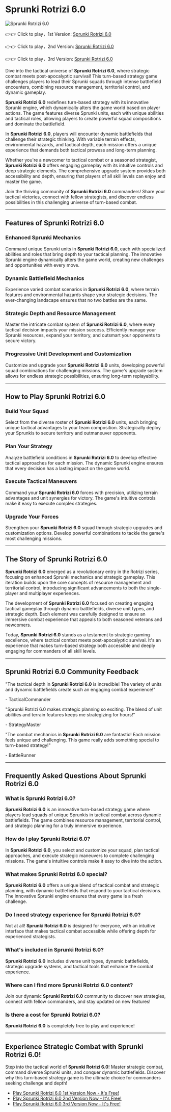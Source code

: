 # Sprunki Rotrizi 6.0

![Sprunki Rotrizi 6.0](https://raw.githubusercontent.com/sprunkiscrunkly/sprunki-rotrizi-6-0/refs/heads/main/sprunki-rotrizi-6-0.png "Sprunki Rotrizi 6.0")

👉👉 Click to play，1st Version: [Sprunki Rotrizi 6.0](https://sprunksters.com/sprunki-rotrizi-6-0/ "Sprunki Rotrizi 6.0")

👉👉 Click to play，2nd Version: [Sprunki Rotrizi 6.0](https://sprunkiscrunkly.com/sprunki-rotrizi-6-0/ "Sprunki Rotrizi 6.0")

👉👉 Click to play，3rd Version: [Sprunki Rotrizi 6.0](https://sprunkipyramixed.com/sprunki-rotrizi-6-0/ "Sprunki Rotrizi 6.0")

Dive into the tactical universe of **Sprunki Rotrizi 6.0**, where strategic combat meets post-apocalyptic survival! This turn-based strategy game challenges players to lead their Sprunki squads through intense battlefield encounters, combining resource management, territorial control, and dynamic gameplay.

**Sprunki Rotrizi 6.0** redefines turn-based strategy with its innovative Sprunki engine, which dynamically alters the game world based on player actions. The game features diverse Sprunki units, each with unique abilities and tactical roles, allowing players to create powerful squad compositions and dominate the battlefield.

In **Sprunki Rotrizi 6.0**, players will encounter dynamic battlefields that challenge their strategic thinking. With variable terrain effects, environmental hazards, and tactical depth, each mission offers a unique experience that demands both tactical prowess and long-term planning.

Whether you're a newcomer to tactical combat or a seasoned strategist, **Sprunki Rotrizi 6.0** offers engaging gameplay with its intuitive controls and deep strategic elements. The comprehensive upgrade system provides both accessibility and depth, ensuring that players of all skill levels can enjoy and master the game.

Join the thriving community of **Sprunki Rotrizi 6.0** commanders! Share your tactical victories, connect with fellow strategists, and discover endless possibilities in this challenging universe of turn-based combat.

---

## Features of Sprunki Rotrizi 6.0

### Enhanced Sprunki Mechanics

Command unique Sprunki units in **Sprunki Rotrizi 6.0**, each with specialized abilities and roles that bring depth to your tactical planning. The innovative Sprunki engine dynamically alters the game world, creating new challenges and opportunities with every move.

### Dynamic Battlefield Mechanics

Experience varied combat scenarios in **Sprunki Rotrizi 6.0**, where terrain features and environmental hazards shape your strategic decisions. The ever-changing landscape ensures that no two battles are the same.

### Strategic Depth and Resource Management

Master the intricate combat system of **Sprunki Rotrizi 6.0**, where every tactical decision impacts your mission success. Efficiently manage your Sprunki resources, expand your territory, and outsmart your opponents to secure victory.

### Progressive Unit Development and Customization

Customize and upgrade your **Sprunki Rotrizi 6.0** units, developing powerful squad combinations for challenging missions. The game's upgrade system allows for endless strategic possibilities, ensuring long-term replayability.

---

## How to Play Sprunki Rotrizi 6.0

### Build Your Squad

Select from the diverse roster of **Sprunki Rotrizi 6.0** units, each bringing unique tactical advantages to your team composition. Strategically deploy your Sprunkis to secure territory and outmaneuver opponents.

### Plan Your Strategy

Analyze battlefield conditions in **Sprunki Rotrizi 6.0** to develop effective tactical approaches for each mission. The dynamic Sprunki engine ensures that every decision has a lasting impact on the game world.

### Execute Tactical Maneuvers

Command your **Sprunki Rotrizi 6.0** forces with precision, utilizing terrain advantages and unit synergies for victory. The game's intuitive controls make it easy to execute complex strategies.

### Upgrade Your Forces

Strengthen your **Sprunki Rotrizi 6.0** squad through strategic upgrades and customization options. Develop powerful combinations to tackle the game's most challenging missions.

---

## The Story of Sprunki Rotrizi 6.0

**Sprunki Rotrizi 6.0** emerged as a revolutionary entry in the Rotrizi series, focusing on enhanced Sprunki mechanics and strategic gameplay. This iteration builds upon the core concepts of resource management and territorial control, introducing significant advancements to both the single-player and multiplayer experiences.

The development of **Sprunki Rotrizi 6.0** focused on creating engaging tactical gameplay through dynamic battlefields, diverse unit types, and strategic depth. Each element was carefully designed to ensure an immersive combat experience that appeals to both seasoned veterans and newcomers.

Today, **Sprunki Rotrizi 6.0** stands as a testament to strategic gaming excellence, where tactical combat meets post-apocalyptic survival. It's an experience that makes turn-based strategy both accessible and deeply engaging for commanders of all skill levels.

---

## Sprunki Rotrizi 6.0 Community Feedback

"The tactical depth in **Sprunki Rotrizi 6.0** is incredible! The variety of units and dynamic battlefields create such an engaging combat experience!"

\- TacticalCommander

"Sprunki Rotrizi 6.0 makes strategic planning so exciting. The blend of unit abilities and terrain features keeps me strategizing for hours!"

\- StrategyMaster

"The combat mechanics in **Sprunki Rotrizi 6.0** are fantastic! Each mission feels unique and challenging. This game really adds something special to turn-based strategy!"

\- BattleRunner

---

## Frequently Asked Questions About Sprunki Rotrizi 6.0

### What is Sprunki Rotrizi 6.0?

**Sprunki Rotrizi 6.0** is an innovative turn-based strategy game where players lead squads of unique Sprunkis in tactical combat across dynamic battlefields. The game combines resource management, territorial control, and strategic planning for a truly immersive experience.

### How do I play Sprunki Rotrizi 6.0?

In **Sprunki Rotrizi 6.0**, you select and customize your squad, plan tactical approaches, and execute strategic maneuvers to complete challenging missions. The game's intuitive controls make it easy to dive into the action.

### What makes Sprunki Rotrizi 6.0 special?

**Sprunki Rotrizi 6.0** offers a unique blend of tactical combat and strategic planning, with dynamic battlefields that respond to your tactical decisions. The innovative Sprunki engine ensures that every game is a fresh challenge.

### Do I need strategy experience for Sprunki Rotrizi 6.0?

Not at all! **Sprunki Rotrizi 6.0** is designed for everyone, with an intuitive interface that makes tactical combat accessible while offering depth for experienced strategists.

### What's included in Sprunki Rotrizi 6.0?

**Sprunki Rotrizi 6.0** includes diverse unit types, dynamic battlefields, strategic upgrade systems, and tactical tools that enhance the combat experience.

### Where can I find more Sprunki Rotrizi 6.0 content?

Join our dynamic **Sprunki Rotrizi 6.0** community to discover new strategies, connect with fellow commanders, and stay updated on new features!

### Is there a cost for Sprunki Rotrizi 6.0?

**Sprunki Rotrizi 6.0** is completely free to play and experience!

---

## Experience Strategic Combat with Sprunki Rotrizi 6.0!

Step into the tactical world of **Sprunki Rotrizi 6.0**! Master strategic combat, command diverse Sprunki units, and conquer dynamic battlefields. Discover why this turn-based strategy game is the ultimate choice for commanders seeking challenge and depth!

- [Play Sprunki Rotrizi 6.0 1st Version Now - It's Free!](https://sprunksters.com/sprunki-rotrizi-6-0/)
- [Play Sprunki Rotrizi 6.0 2nd Version Now - It's Free!](https://sprunkiscrunkly.com/sprunki-rotrizi-6-0/)
- [Play Sprunki Rotrizi 6.0 3rd Version Now - It's Free!](https://sprunkipyramixed.com/sprunki-rotrizi-6-0/)

